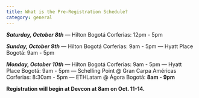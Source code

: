 ```yaml
---
title: What is the Pre-Registration Schedule?
category: general
---
```

***Saturday, October 8th***
— Hilton Bogotá Corferias: 12pm - 5pm 

***Sunday, October 9th***
— Hilton Bogotá Corferias: 9am - 5pm 
— Hyatt Place Bogotá: 9am - 5pm 

***Monday, October 10th*** 
— Hilton Bogotá Corferias: 9am - 5pm 
— Hyatt Place Bogotá: 9am - 5pm
— Schelling Point @ Gran Carpa Américas Corferias: 8:30am - 5pm 
— ETHLatam @ Ágora Bogotá: **8am - 9pm** 

**Registration will begin at Devcon at 8am on Oct. 11-14.**